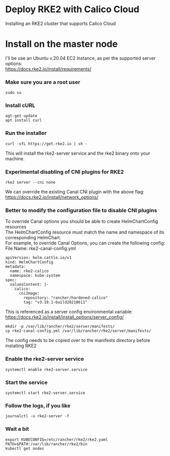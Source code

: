 # Deploy RKE2 with Calico Cloud
Installing an RKE2 cluster that supports Calico Cloud

# Install on the master node

I'll be use an Ubuntu v.20.04 EC2 instance, as per the supported server options: <br/>
https://docs.rke2.io/install/requirements/

### Make sure you are a root user
```
sudo su
```
### Install cURL
```
agt-get update
apt install curl
```

### Run the installer
```
curl -sfL https://get.rke2.io | sh -
```
This will install the rke2-server service and the rke2 binary onto your machine.

### Experimental disabling of CNI plugins for RKE2
```
rke2 server --cni none
```
We can override the existing Canal CNI plugin with the above flag: <br/>
https://docs.rke2.io/install/network_options/

### Better to modify the configuration file to disable CNI plugins
To override Canal options you should be able to create HelmChartConfig resources <br/>
The HelmChartConfig resource must match the name and namespace of its corresponding HelmChart. <br/>
For example, to override Canal Options, you can create the following config: <br/>
File Name: rke2-canal-config.yml

```
apiVersion: helm.cattle.io/v1
kind: HelmChartConfig
metadata:
  name: rke2-calico
  namespace: kube-system
spec:
  valuesContent: |-
    calico:
      cniImage:
        repository: "rancher/hardened-calico"
        tag: "v3.19.1-build20210611"
```

This is referenced as a server config environmental variable: <br/>
https://docs.rke2.io/install/install_options/server_config/

```
mkdir -p /var/lib/rancher/rke2/server/manifests/
cp rke2-canal-config.yml /var/lib/rancher/rke2/server/manifests/
```

The config needs to be copied over to the manifests directory before installing RKE2

### Enable the rke2-server service
```
systemctl enable rke2-server.service
```

### Start the service
```
systemctl start rke2-server.service
```

### Follow the logs, if you like
```
journalctl -u rke2-server -f
```

### Wait a bit
```
export KUBECONFIG=/etc/rancher/rke2/rke2.yaml PATH=$PATH:/var/lib/rancher/rke2/bin
kubectl get nodes
```

